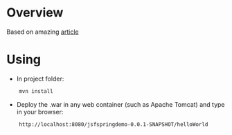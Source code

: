 # Overview

Based on amazing [article](http://papweb.wordpress.com/2011/07/29/spring-mvc-3-jsf-2-with-maven-2-and-tomcat/)<br/>

# Using

* In project folder:<br/>
```xml
    mvn install
```
* Deploy the .war in any web container (such as Apache Tomcat) and type in your browser:<br/>
```xml
	http://localhost:8080/jsfspringdemo-0.0.1-SNAPSHOT/helloWorld
```
